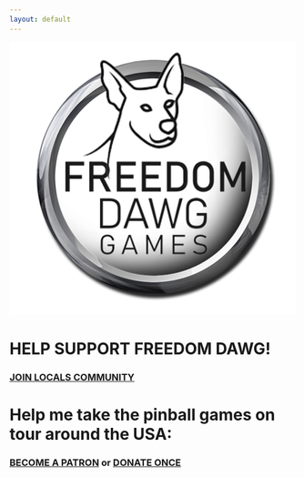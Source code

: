 ```yaml
---
layout: default
---
```


![Freedom Dawg](/assets/images/FreedomDawg-Wheel-b.gif)

# HELP SUPPORT FREEDOM DAWG!

### [JOIN LOCALS COMMUNITY](https://freedomdawg.locals.com/)

# Help me take the pinball games on tour around the USA:

### [BECOME A PATRON](https://freedomdawg.locals.com/) or [DONATE ONCE](https://freedomdawg.locals.com/)
